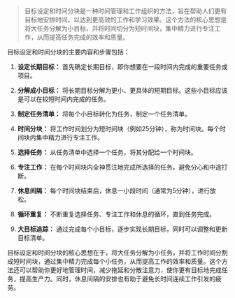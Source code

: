 > 目标设定和时间分块是一种时间管理和工作组织的方法，旨在帮助人们更有目标地安排时间，以达到更高效的工作和学习效果。这个方法的核心思想是将大任务分解为小目标，并将时间切分为短时间块，集中精力进行专注工作，从而提高任务完成的效率和质量。

目标设定和时间分块的主要内容和步骤包括：

1. **设定长期目标：** 首先确定长期目标，即你想要在一段时间内完成的重要任务或项目。

2. **分解成小目标：** 将长期目标分解为更小、更具体的短期目标。这些小目标应该是可以在较短时间内完成的任务。

3. **制定任务清单：** 将每个小目标转化为任务，制定一个任务清单。

4. **时间分块：** 将工作时间划分为短时间块（例如25分钟），称为时间块。每个时间块内集中精力进行专注工作。

5. **选择任务：** 从任务清单中选择一个任务，将其分配给一个时间块。

6. **专注工作：** 在每个时间块内全神贯注地完成所选择的任务，避免分心和中途打断。

7. **休息间隔：** 每个时间块结束后，休息一小段时间（通常为5分钟），进行放松。

8. **循环重复：** 不断重复选择任务、专注工作和休息的循环，直到任务完成。

9. **大目标追踪：** 通过完成每个小目标，逐步实现长期目标，同时可以调整和更新目标清单。

目标设定和时间分块的核心思想在于，将大任务分解为小任务，并将工作时间分割成短时间块，通过集中精力完成每个小任务，从而提高工作的效率和质量。这个方法还可以帮助你更好地管理时间，减少拖延和分散注意力，使你更有目标地完成任务，提高生产力。同时，休息间隔的安排也有助于避免长时间连续工作引发的疲劳。